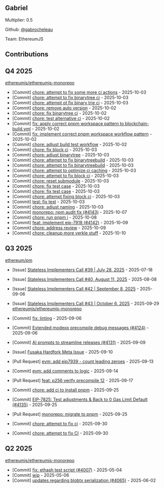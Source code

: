 
## Gabriel
Multiplier: 0.5

Github: [@gabrocheleau](https://github.com/gabrocheleau)

Team: EthereumJS

## Contributions

## Q4 2025


[ethereumjs/ethereumjs-monorepo](https://github.com/ethereumjs/ethereumjs-monorepo)
* [Commit] [chore: attempt to fix some more ci actions](https://github.com/ethereumjs/ethereumjs-monorepo/commit/29b624a2fdecb5a383d5535d89464017b20b2ac6) - 2025-10-03
* [Commit] [chore: attempt to fix binarytree ci](https://github.com/ethereumjs/ethereumjs-monorepo/commit/1a7faf35a9a9f0a2e4f0044bc16514d52cf3350a) - 2025-10-03
* [Commit] [chore: attempt ot fix binary trie ci](https://github.com/ethereumjs/ethereumjs-monorepo/commit/dc8bee3880baf820f9b187697c390f89a55a1de6) - 2025-10-03
* [Commit] [chore: remove auto version](https://github.com/ethereumjs/ethereumjs-monorepo/commit/9cebcb6cd6771982c6b51a57ca7534a992095838) - 2025-10-02
* [Commit] [chore: fix binarytree ci](https://github.com/ethereumjs/ethereumjs-monorepo/commit/e104794893610c77b1b698b308113d28cece43df) - 2025-10-02
* [Commit] [chore: test alternative ci](https://github.com/ethereumjs/ethereumjs-monorepo/commit/74da3095c7e74d0282f7f43451e9972c6ecbc991) - 2025-10-02
* [Commit] [fix: apply correct pnpm workspace pattern to blockchain-build.yml](https://github.com/ethereumjs/ethereumjs-monorepo/commit/972a8436cb527a26370a3118c159e83917291ef8) - 2025-10-02
* [Commit] [fix: implement correct pnpm workspace workflow pattern](https://github.com/ethereumjs/ethereumjs-monorepo/commit/1542a933e26fa31116d497d588f25b6c505b0933) - 2025-10-02
* [Commit] [chore: adjust build test workflow](https://github.com/ethereumjs/ethereumjs-monorepo/commit/bcc8789ae2cc02a5d8c2a5f95903e8a22e21e95c) - 2025-10-02
* [Commit] [chore: fix block ci](https://github.com/ethereumjs/ethereumjs-monorepo/commit/e31153bf0731d287c2e4ff29bf7328a6a8fe653b) - 2025-10-03
* [Commit] [chore: adjust binarytree](https://github.com/ethereumjs/ethereumjs-monorepo/commit/5df13c5894f4d44c97d2a81dd2578eb59cc9f98b) - 2025-10-03
* [Commit] [chore: attempt to fix binarytreebuild](https://github.com/ethereumjs/ethereumjs-monorepo/commit/34963bfc061c6c8d0942d16c2dbf56ebf4abc714) - 2025-10-03
* [Commit] [chore: attempt to fix binarytreebuild](https://github.com/ethereumjs/ethereumjs-monorepo/commit/ca0ac71ac79b1c689b1b356782ae66e5bec3514e) - 2025-10-03
* [Commit] [chore: attempt to optimize ci caching](https://github.com/ethereumjs/ethereumjs-monorepo/commit/86d0929ba2023bef71be1914ad129a5acb62670b) - 2025-10-03
* [Commit] [chore: attempt to fix block ci](https://github.com/ethereumjs/ethereumjs-monorepo/commit/088b4b96af8ce39861f5784f8ee84327c8b499e8) - 2025-10-03
* [Commit] [chore: reset submodule](https://github.com/ethereumjs/ethereumjs-monorepo/commit/211758e0248dee60f6a6a89a45c49598e08243cb) - 2025-10-03
* [Commit] [chore: fix test case](https://github.com/ethereumjs/ethereumjs-monorepo/commit/acfa90b53225d0f9bbf7bc4dc679b1a7e6021c44) - 2025-10-03
* [Commit] [chore: fix test case](https://github.com/ethereumjs/ethereumjs-monorepo/commit/8cb08ffd75a9247022db51e87eb25abd98583bc4) - 2025-10-03
* [Commit] [chore: attempt fixing block ci](https://github.com/ethereumjs/ethereumjs-monorepo/commit/b16cb986a160f862ccaccb7f4b95d2d42ae5dd78) - 2025-10-03
* [Commit] [test: fix test](https://github.com/ethereumjs/ethereumjs-monorepo/commit/271f3aff5652bae2d0ce7b3dc6a11177478a32ca) - 2025-10-03
* [Commit] [chore: adjust naming](https://github.com/ethereumjs/ethereumjs-monorepo/commit/ddc2db4d4eb2aa9986b687bd88623e0fe8c92684) - 2025-10-03
* [Commit] [monorepo: npm audit fix (#4143)](https://github.com/ethereumjs/ethereumjs-monorepo/commit/89bc05b51e2cd9fafe7db7a7e18a6df5c26713b7) - 2025-10-07
* [Commit] [chore: run pnpm i](https://github.com/ethereumjs/ethereumjs-monorepo/commit/8016f6f995b9df7195e140a688b07a571f1d2eaa) - 2025-10-08
* [Commit] [feat: implement eip-7918 (#4142)](https://github.com/ethereumjs/ethereumjs-monorepo/commit/0dce642ab725cc553ea4b0c8402518a296613617) - 2025-10-09
* [Commit] [chore: address review](https://github.com/ethereumjs/ethereumjs-monorepo/commit/b32adc0baa737cfdeeda6677c25d8bddb8d43db6) - 2025-10-09
* [Commit] [chore: cleanup more verkle stuff](https://github.com/ethereumjs/ethereumjs-monorepo/commit/022c1aad905a481bd448abcdfc55f7e1b9122dfd) - 2025-10-10
## Q3 2025


[ethereum/pm](https://github.com/ethereum/pm)
* [Issue] [Stateless Implementers Call #39 | July 28, 2025](https://github.com/ethereum/pm/issues/1627) - 2025-07-18
* [Issue] [Stateless Implementers Call #40, August 11, 2025](https://github.com/ethereum/pm/issues/1672) - 2025-08-08

* [Issue] [Stateless Implementers Call #42 | September 8, 2025](https://github.com/ethereum/pm/issues/1718) - 2025-09-06
* [Issue] [Stateless Implementers Call #43 | October 6, 2025](https://github.com/ethereum/pm/issues/1747) - 2025-09-29
[ethereumjs/ethereumjs-monorepo](https://github.com/ethereumjs/ethereumjs-monorepo)
* [Commit] [fix: linting](https://github.com/ethereumjs/ethereumjs-monorepo/commit/17de856b9399d4a1bd026a53929aed34ab58c9cd) - 2025-09-06
* [Commit] [Extended modexp precompile debug messages (#4124)](https://github.com/ethereumjs/ethereumjs-monorepo/commit/aa039fd77db31ac7f5488b9113668395ba567393) - 2025-09-06
* [Commit] [AI prompts to streamline releases (#4131)](https://github.com/ethereumjs/ethereumjs-monorepo/commit/4c739823dadf300149c9abca5327d1c12bf80d6a) - 2025-09-09
* [Issue] [Fusaka Hardfork Meta Issue](https://github.com/ethereumjs/ethereumjs-monorepo/issues/4132) - 2025-09-10
* [Pull Request] [evm: add eip7939 - count leading zeroes](https://github.com/ethereumjs/ethereumjs-monorepo/pull/4133) - 2025-09-13
* [Commit] [evm: add comments to logic](https://github.com/ethereumjs/ethereumjs-monorepo/commit/2dc8489d7207f1f5175b661dc1958457080a54a5) - 2025-09-14
* [Pull Request] [feat: p256 verify precompile 12](https://github.com/ethereumjs/ethereumjs-monorepo/pull/4136) - 2025-09-17
* [Commit] [chore: add ci to install pnpm](https://github.com/ethereumjs/ethereumjs-monorepo/commit/5fccfc9050351cd2e3fc68215293d024ff0dc83b) - 2025-09-25
* [Commit] [EIP-7825: Test adjustments & Back to 0 Gas Limit Default (#4135)](https://github.com/ethereumjs/ethereumjs-monorepo/commit/520475d0912b2715d1f3cc096e4672a6d89e15fb) - 2025-09-25
* [Pull Request] [monorepo: migrate to pnpm](https://github.com/ethereumjs/ethereumjs-monorepo/pull/4139) - 2025-09-25
* [Commit] [chore: attempt to fix ci](https://github.com/ethereumjs/ethereumjs-monorepo/commit/7aff11e4ca47a8abbe6f4d1a150f4578f9ecb534) - 2025-09-30
* [Commit] [chore: attempt to fix CI](https://github.com/ethereumjs/ethereumjs-monorepo/commit/f7ee0c225b58c58902e1ca8c3348f81784962a05) - 2025-09-30
## Q2 2025

[ethereumjs/ethereumjs-monorepo](https://github.com/ethereumjs/ethereumjs-monorepo)
* [Commit] [fix: ethash test script (#4007)](https://github.com/ethereumjs/ethereumjs-monorepo/commit/aba2ffc7c1a048d4d866b06ca38bfbe3122ac9b1) - 2025-05-04
* [Commit] [wip](https://github.com/ethereumjs/ethereumjs-monorepo/commit/f9e3ff86b91ab4253280d77e032e10e3ee5e207e) - 2025-05-06
* [Commit] [updates regarding blobtx serialization (#4065)](https://github.com/ethereumjs/ethereumjs-monorepo/commit/83ce85189330a15db35cbd37cdbaf696621a1da0) - 2025-06-02
